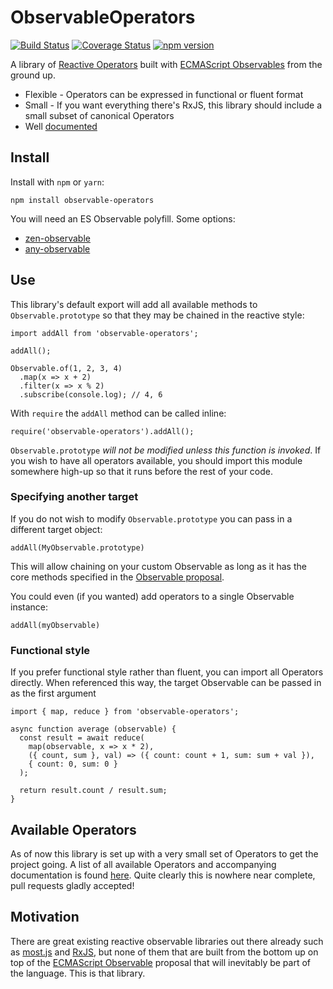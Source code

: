 # ObservableOperators

[![Build Status](https://travis-ci.org/nmuldavin/ObservableOperators.svg?branch=master)](https://travis-ci.org/nmuldavin/ObservableOperators)
[![Coverage Status](https://coveralls.io/repos/github/nmuldavin/ObservableOperators/badge.svg?branch=master)](https://coveralls.io/github/nmuldavin/ObservableOperators?branch=master)
[![npm version](https://badge.fury.io/js/observable-operators.svg)](https://badge.fury.io/js/observable-operators)

A library of [Reactive Operators](http://reactivex.io/documentation/operators.html) built with [ECMAScript Observables](https://github.com/tc39/proposal-observables) from the ground up.

* Flexible - Operators can be expressed in functional or fluent format
* Small - If you want everything there's RxJS, this library should include a small subset of canonical Operators
* Well [documented](https://nmuldavin.github.io/ObservableOperators/)


## Install

Install with `npm` or `yarn`:

```
npm install observable-operators
```

You will need an ES Observable polyfill. Some options:
* [zen-observable](https://github.com/zenparsing/zen-observable)
* [any-observable](https://github.com/sindresorhus/any-observable)

## Use

This library's default export will add all available methods to `Observable.prototype` so that they may be chained in the reactive style:

```
import addAll from 'observable-operators';

addAll();

Observable.of(1, 2, 3, 4)
  .map(x => x + 2)
  .filter(x => x % 2)
  .subscribe(console.log); // 4, 6
```

With `require` the `addAll` method can be called inline:

```
require('observable-operators').addAll();
```

`Observable.prototype` *will not be modified unless this function is invoked*. If you wish to have all operators available, you should import this module somewhere high-up so that it runs before the rest of your code.

### Specifying another target

If you do not wish to modify `Observable.prototype` you can pass in a different target object:

```
addAll(MyObservable.prototype)
```

This will allow chaining on your custom Observable as long as it has the core methods specified in the [Observable proposal](https://github.com/tc39/proposal-observable).

You could even (if you wanted) add operators to a single Observable instance:

```
addAll(myObservable)
```

### Functional style

If you prefer functional style rather than fluent, you can import all Operators directly. When referenced this way, the target Observable can be passed in as the first argument

```
import { map, reduce } from 'observable-operators';

async function average (observable) {
  const result = await reduce(
    map(observable, x => x * 2),
    ({ count, sum }, val) => ({ count: count + 1, sum: sum + val }),
    { count: 0, sum: 0 }
  );

  return result.count / result.sum;
}
```

## Available Operators

As of now this library is set up with a very small set of Operators to get the project going. A list of all available Operators and accompanying documentation is found [here](https://nmuldavin.github.io/ObservableOperators/). Quite clearly this is nowhere near complete, pull requests gladly accepted!

## Motivation

There are great existing reactive observable libraries out there already such as [most.js](https://github.com/cujojs/most) and [RxJS](https://github.com/Reactive-Extensions/RxJS), but none of them that are built from the bottom up on top of the [ECMAScript Observable](https://github.com/tc39/proposal-observables) proposal that will inevitably be part of the language. This is that library.
